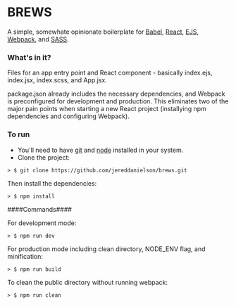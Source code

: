 # BREWS
A simple, somewhate opinionate boilerplate for [Babel](https://babeljs.io/), [React](https://facebook.github.io/react/), [EJS](http://ejs.co/), [Webpack](http://webpack.github.io/), and [SASS](http://sass-lang.com/).

### What's in it?

Files for an app entry point and React component - basically index.ejs, index.jsx, index.scss, and App.jsx.

package.json already includes the necessary dependencies, and Webpack is preconfigured for development and production. This eliminates two of the major pain points when starting a new React project (installying npm dependencies and configuring Webpack).

### To run

* You'll need to have [git](https://git-scm.com/) and [node](https://nodejs.org/en/) installed in your system.
* Clone the project:

```
> $ git clone https://github.com/jereddanielson/brews.git
```

Then install the dependencies:

```
> $ npm install
```

####Commands####

For development mode:

```
> $ npm run dev
```

For production mode including clean directory, NODE_ENV flag, and minification:

```
> $ npm run build
```

To clean the public directory without running webpack:

```
> $ npm run clean
```
